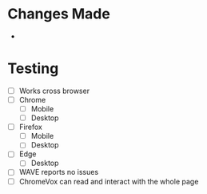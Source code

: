 # Changes Made

- 

# Testing

- [ ] Works cross browser
 - [ ] Chrome
   - [ ] Mobile
   - [ ] Desktop
 - [ ] Firefox
   - [ ] Mobile
   - [ ] Desktop
 - [ ] Edge
   - [ ] Desktop
- [ ] WAVE reports no issues
- [ ] ChromeVox can read and interact with the whole page
